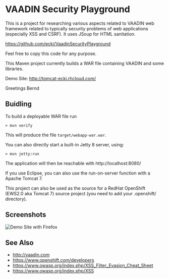 VAADIN Security Playground
==========================

This is a project for researching various aspects related to VAADIN web framework related to
typically security problems of web applications (especially XSS and CSRF). It uses JSoup for
HTML sanitation.

https://github.com/ecki/VaadinSecurityPlayground

Feel free to copy this code for any purpose.

This Maven project currently builds a WAR file containing VAADIN and some libraries.

Demo Site: http://tomcat-ecki.rhcloud.com/

Greetings
Bernd

Buidling
--------

To build a deployable WAR file run

    > mvn verify
   
This will produce the file `target/webapp-war.war`.

You can also directly start a built-in Jetty 8 server, using:

    > mvn jetty:run

The application will then be reachable with http://localhost:8080/

If you use Eclipse, you can also use the run-on-server function with a Apache Tomcat 7.

This project can also be used as the source for a RedHat OpenShift (EWS2.0 aka Tomcat 7) source
project (you need to add your .openshift/ directory).

Screenshots
-----------

![Demo Site with Firefox](https://raw.github.com/wiki/ecki/VaadinSecurityPlayground/images/screenshot-demo-firefox.png)

See Also
--------

- http://vaadin.com
- https://www.openshift.com/developers
- https://www.owasp.org/index.php/XSS_Filter_Evasion_Cheat_Sheet
- https://www.owasp.org/index.php/XSS
